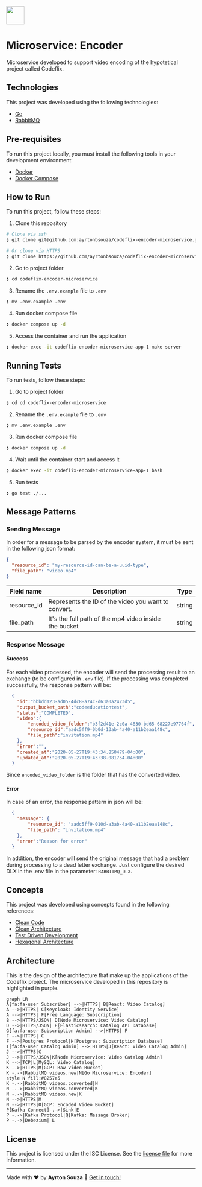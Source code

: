 <img src="https://user-images.githubusercontent.com/30063455/186921534-7d45a5ff-3999-4919-bbce-668a3e574367.png" height="48px">

# Microservice: Encoder
Microservice developed to support video encoding of the hypotetical project called Codeflix.
## Technologies
This project was developed using the following technologies:
- [Go](https://go.dev/)
- [RabbitMQ](https://www.rabbitmq.com/)
## Pre-requisites
To run this project locally, you must install the following tools in your development environment:
- [Docker](https://www.docker.com/)
- [Docker Compose](https://docs.docker.com/compose/)
## How to Run
To run this project, follow these steps:
1. Clone this repository
```bash
# Clone via ssh
❯ git clone git@github.com:ayrtonbsouza/codeflix-encoder-microservice.git

# Or clone via HTTPS
❯ git clone https://github.com/ayrtonbsouza/codeflix-encoder-microservice.git
```
2. Go to project folder
```bash
❯ cd codeflix-encoder-microservice
```
3. Rename the `.env.example` file to `.env`
```bash
❯ mv .env.example .env
```
4. Run docker compose file
```bash
❯ docker compose up -d
```
5. Access the container and run the application
```bash
❯ docker exec -it codeflix-encoder-microservice-app-1 make server
```

## Running Tests
To run tests, follow these steps:
1. Go to project folder
```bash
❯ cd cd codeflix-encoder-microservice
```
2. Rename the `.env.example` file to `.env`
```bash
❯ mv .env.example .env
```
3. Run docker compose file
```bash
❯ docker compose up -d
```
4. Wait until the container start and access it
```bash
❯ docker exec -it codeflix-encoder-microservice-app-1 bash
```
5. Run tests
```bash
❯ go test ./...
```

## Message Patterns
### Sending Message

In order for a message to be parsed by the encoder system, it must be sent in the following json format:
```json
{
  "resource_id": "my-resource-id-can-be-a-uuid-type",
  "file_path": "video.mp4"
}
```
| Field name  | Description                                           | Type   |
|-------------|-------------------------------------------------------|--------|
| resource_id | Represents the ID of the video you want to convert.   | string |
| file_path   | It's the full path of the mp4 video inside the bucket | string |

### Response Message
#### Success

For each video processed, the encoder will send the processing result to an exchange (to be configured in `.env` file). If the processing was completed successfully, the response pattern will be:

```json
  {
    "id":"bbbdd123-ad05-4dc8-a74c-d63a0a2423d5",
    "output_bucket_path":"codeeducationtest",
    "status":"COMPLETED",
    "video":{
        "encoded_video_folder":"b3f2d41e-2c0a-4830-bd65-68227e97764f",
        "resource_id":"aadc5ff9-0b0d-13ab-4a40-a11b2eaa148c",
        "file_path":"invitation.mp4"
    },
    "Error":"",
    "created_at":"2020-05-27T19:43:34.850479-04:00",
    "updated_at":"2020-05-27T19:43:38.081754-04:00"
  }
```
Since `encoded_video_folder` is the folder that has the converted video.

#### Error
In case of an error, the response pattern in json will be:
```json
  {
    "message": {
        "resource_id": "aadc5ff9-010d-a3ab-4a40-a11b2eaa148c",
        "file_path": "invitation.mp4"
    },
    "error":"Reason for error"
  }
```

In addition, the encoder will send the original message that had a problem during processing to a dead letter exchange. Just configure the desired DLX in the .env file in the parameter: `RABBITMQ_DLX`.

## Concepts
This project was developed using concepts found in the following references:
- [Clean Code](https://www.amazon.com/Clean-Code-Handbook-Software-Craftsmanship/dp/0132350882)
- [Clean Architecture](https://www.amazon.com/Clean-Architecture-Craftsmans-Software-Structure/dp/0134494164/ref=sr_1_1?keywords=clean+architecture&qid=1659496918&s=books&sprefix=clean+archi%2Cstripbooks-intl-ship%2C181&sr=1-1)
- [Test Driven Development](https://www.amazon.com/Learning-Test-Driven-Development-Polyglot-Uncluttered/dp/1098106474/ref=sr_1_2?crid=KVDJAO2X3D08&keywords=test+driven+development+javascript&qid=1659496955&s=books&sprefix=test+driven+development+javascript%2Cstripbooks-intl-ship%2C163&sr=1-2)
- [Hexagonal Architecture](https://en.wikipedia.org/wiki/Hexagonal_architecture_(software))

## Architecture
This is the design of the architecture that make up the applications of the Codeflix project. The microservice developed in this repository is highlighted in purple.
```mermaid
graph LR
A[fa:fa-user Subscriber] -->|HTTPS| B[React: Video Catalog]
A -->|HTTPS| C[Keycloak: Identity Service]
A -->|HTTPS| F[Free Language: Subscription]
B -->|HTTPS/JSON| D[Node Microservice: Video Catalog]
D -->|HTTPS/JSON| E[Elasticsearch: Catalog API Database]
G[fa:fa-user Subscription Admin] -->|HTTPS| F
F -->|HTTPS| C
F -->|Postgres Protocol|H[Postgres: Subscription Database]
I[fa:fa-user Catalog Admin] -->|HTTPS|J[React: Video Catalog Admin]
J -->|HTTPS|C
J -->|HTTPS/JSON|K[Node Microservice: Video Catalog Admin]
K -->|TCP|L[MySQL: Video Catalog]
K -->|HTTPS|M[GCP: Raw Video Bucket]
K -.->|RabbitMQ videos.new|N[Go Microservice: Encoder]
style N fill:#8257e5
K -.->|RabbitMQ videos.converted|N
N -.->|RabbitMQ videos.converted|K
N -.->|RabbitMQ videos.new|K
N -->|HTTPS|M
N -->|HTTPS|O[GCP: Encoded Video Bucket]
P[Kafka Connect]-.->|Sink|E
P -.->|Kafka Protocol|Q[Kafka: Message Broker]
P -.->|Debezium| L
```
## License
This project is licensed under the ISC License. See the [license file](LICENSE) for more information.

---
Made with ❤️ by **Ayrton Souza** :wave: [Get in touch!](https://web.whatsapp.com/send?phone=+5511941800859)